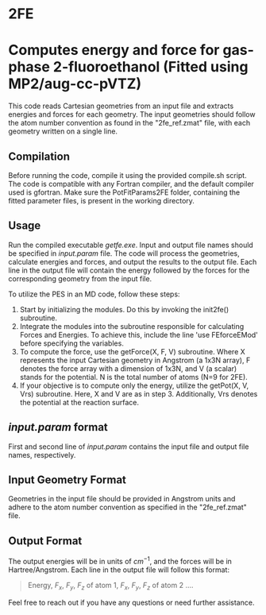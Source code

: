 # 2FE
Computes energy and force for gas-phase 2-fluoroethanol (Fitted using MP2/aug-cc-pVTZ)
=======================================================
This code reads Cartesian geometries from an input file and extracts energies and forces for each geometry. The input geometries should follow the atom number convention as found in the "2fe_ref.zmat" file, with each geometry written on a single line.

Compilation
-----------
Before running the code, compile it using the provided compile.sh script. The code is compatible with any Fortran compiler, and the default compiler used is gfortran. Make sure the PotFitParams2FE folder, containing the fitted parameter files, is present in the working directory.

Usage
-----
Run the compiled executable *getfe.exe*. Input and output file names should be specified in *input.param* file. The code will process the geometries, calculate energies and forces, and output the results to the output file. Each line in the output file will contain the energy followed by the forces for the corresponding geometry from the input file.

To utilize the PES in an MD code, follow these steps:
  1. Start by initializing the modules. Do this by invoking the init2fe() subroutine.
  2. Integrate the modules into the subroutine responsible for calculating Forces and Energies. To achieve this, include the line 'use FEforceEMod' before specifying the variables.
  3. To compute the force, use the getForce(X, F, V) subroutine. Where X represents the input Cartesian geometry in Angstrom (a 1x3N array), F denotes the force array with a dimension of 1x3N, and V (a scalar) stands for the potential. N is the total number of atoms (N=9 for 2FE).
  4. If your objective is to compute only the energy, utilize the getPot(X, V, Vrs) subroutine. Here, X and V are as in step 3. Additionally, Vrs denotes the potential at the reaction surface.

*input.param* format
--------------------
First and second line of *input.param* contains the input file and output file names, respectively.

Input Geometry Format
---------------------
Geometries in the input file should be provided in Angstrom units and adhere to the atom number convention as specified in the "2fe_ref.zmat" file.


Output Format
-------------
The output energies will be in units of $cm^{-1}$, and the forces will be in Hartree/Angstrom. Each line in the output file will follow this format:
> Energy, $F_x$, $F_y$, $F_z$ of atom 1, $F_x$, $F_y$, $F_z$ of atom 2 ....

Feel free to reach out if you have any questions or need further assistance.
